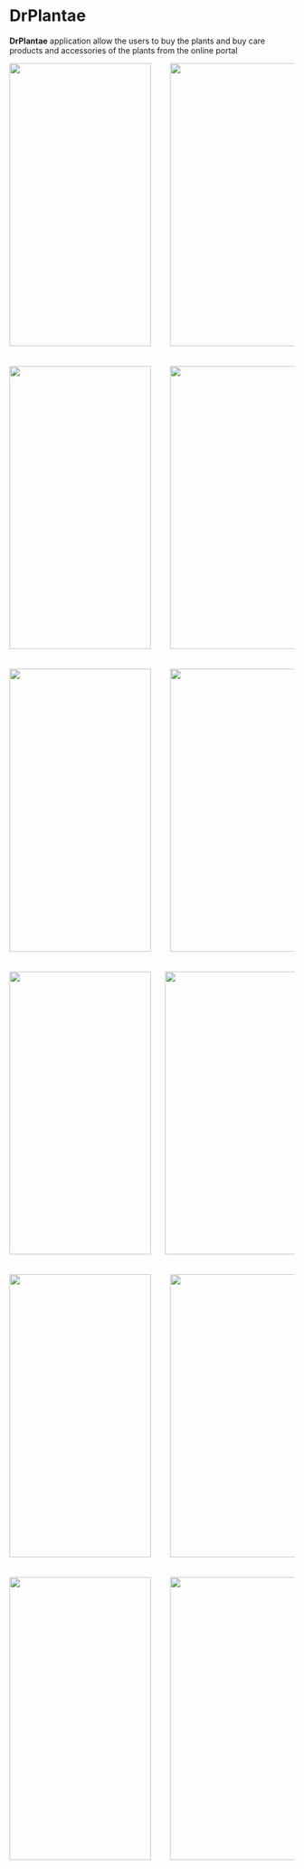 # DrPlantae
<b>DrPlantae</b> application allow the users to buy the plants and buy care products and accessories of the plants from the online portal
<pre>
<img src="Images/1.png" height = "500px" width= "250px">    <img src="Images/2.png" height = "500px" width= "250px">    <img src="Images/3.png" height = "500px" width= "250px"> <br/></br>
<img src="Images/4.png" height = "500px" width= "250px">    <img src="Images/5.png" height = "500px" width= "250px">    <img src="Images/6.png" height = "500px" width= "250px"> <br/></br>
<img src="Images/7.png" height = "500px" width= "250px">    <img src="Images/8.png" height = "500px" width= "250px">    <img src="Images/9.png" height = "500px" width= "250px"> <br/></br>
<img src="Images/10.png" height = "500px" width= "250px">   <img src="Images/11.png" height = "500px" width= "250px">    <img src="Images/12.png" height = "500px" width= "250px"> <br/></br>
<img src="Images/13.png" height = "500px" width= "250px">    <img src="Images/14.png" height = "500px" width= "250px">    <img src="Images/15.png" height = "500px" width= "250px"> <br/></br>
<img src="Images/17.png" height = "500px" width= "250px">    <img src="Images/17.png" height = "500px" width= "250px">    
</pre>
